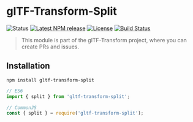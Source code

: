 # glTF-Transform-Split

<!-- This file is automatically generated. Please don't edit it directly:
if you find an error, edit the source file (likely index.ts), and re-run
./scripts/update-readmes in the turf project. -->

![Status](https://img.shields.io/badge/status-experimental-orange.svg)
[![Latest NPM release](https://img.shields.io/npm/v/gltf-transform-split.svg)](https://www.npmjs.com/package/gltf-transform-split)
[![License](https://img.shields.io/npm/l/gltf-transform.svg)](https://github.com/donmccurdy/gltf-transform/blob/master/LICENSE)
[![Build Status](https://travis-ci.com/donmccurdy/gltf-transform.svg?branch=master)](https://travis-ci.com/donmccurdy/gltf-transform)

> This module is part of the glTF-Transform project, where you can create PRs and
issues.

## Installation

```
npm install gltf-transform-split
```

```js
// ES6
import { split } from 'gltf-transform-split';

// CommonJS
const { split } = require('gltf-transform-split');
```
